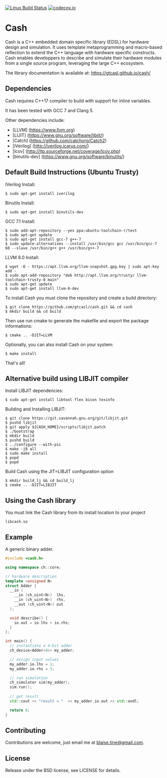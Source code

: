 [![Linux Build Status](https://travis-ci.org/gtcasl/cash.png?branch=master)](https://travis-ci.org/gtcasl/cash) 
[![codecov.io](http://codecov.io/github/gtcasl/cash/coverage.svg?branch=master)](http://codecov.io/github/gtcasl/cash?branch=master)

# Cash

Cash is a C++ embedded domain specific library (EDSL) for hardware design and simulation. It uses template metaprogramming and macro-based reflection to extend the C++ language with hardware specific constructs. Cash enables developpers to describe and simulate their hardware modules from a single source program, leveraging the large C++ ecosystem.

The library documentation is available at:
https://gtcasl.github.io/cash/

Dependencies
------------
Cash requires C++17 compiler to build with support for inline variables.

It has been tested with GCC 7 and Clang 5.

Other dependencies include:

  - [LLVM] (https://www.llvm.org)
  - [LIJIT] (https://www.gnu.org/software/libjit/)
  - [Catch] (https://github.com/catchorg/Catch2)
  - [iVerilog] (http://iverilog.icarus.com/)
  - [lcov] (http://ltp.sourceforge.net/coverage/lcov.php)
  - [binutils-dev] (https://www.gnu.org/software/binutils/)

Default Build Instructions (Ubuntu Trusty)
------------------------------------------

IVerilog Install:

    $ sudo apt-get install iverilog
    
Binutils Install:

    $ sudo apt-get install binutils-dev

GCC 7.1 Install:

    $ sudo add-apt-repository --yes ppa:ubuntu-toolchain-r/test
    $ sudo apt-get update
    $ sudo apt-get install gcc-7 g++-7
    $ sudo update-alternatives --install /usr/bin/gcc gcc /usr/bin/gcc-7 60 --slave /usr/bin/g++ g++ /usr/bin/g++-7
    
LLVM 8.0 Install:

    $ wget -O - https://apt.llvm.org/llvm-snapshot.gpg.key | sudo apt-key add -
    $ sudo apt-add-repository "deb http://apt.llvm.org/trusty/ llvm-toolchain-trusty-8 main"
    $ sudo apt-get update
    $ sudo apt-get install llvm-8-dev

To install Cash you must clone the repository and create a build directory:

    $ git clone https://github.com/gtcasl/cash.git && cd cash
    $ mkdir build && cd build

Then use run cmake to generate the makefile and export the package informations:

    $ cmake .. -DJIT=LLVM

Optionally, you can also install Cash on your system:

    $ make install
    
That's all!

Alternative build using LIBJIT compiler
---------------------------------------

Install LIBJIT dependencies:
  
    $ sudo apt-get install libtool flex bison texinfo
  
Building and Installing LIBJIT:
  
    $ git clone https://git.savannah.gnu.org/git/libjit.git  
    $ pushd libjit
    $ git apply ${CASH_HOME}/scripts/libjit.patch
    $ ./bootstrap
    $ mkdir build
    $ pushd build
    $ ../configure --with-pic
    $ make -j8 all
    $ sudo make install
    $ popd
    $ popd
  
Build Cash using the JIT=LIBJIT configuration option
  
    $ mkdir build_lj && cd build_lj
    $ cmake .. -DJIT=LIBJIT

Using the Cash library
----------------------
You must link the Cash library from its install location to your project

    libcash.so

Example
-------
A generic binary adder.

```C++
#include <cash.h>

using namespace ch::core;

// hardware description
template <unsigned N>
struct Adder {
  __io (
    __in (ch_uint<N>)  lhs,
    __in (ch_uint<N>)  rhs,
    __out (ch_uint<N>) out
  );

  void describe() {
    io.out = io.lhs + io.rhs;
  }
};

int main() {
  // instantiate a 4-bit adder
  ch_device<Adder<4>> my_adder;

  // assign input values
  my_adder.io.lhs = 1;
  my_adder.io.rhs = 3;

  // run simulation
  ch_simulator sim(my_adder);
  sim.run();
  
  // get result
  std::cout << "result = "  << my_adder.io.out << std::endl;

  return 0;
}
```
Contributing
------------
Contributions are welcome, just email me at blaise.tine@gmail.com.

License
-------
Release under the BSD license, see LICENSE for details.
